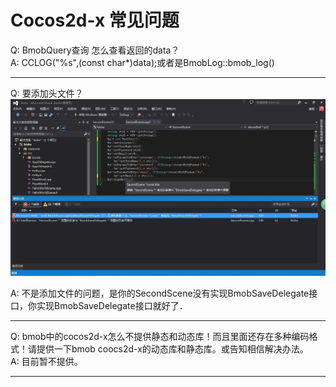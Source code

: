 # Cocos2d-x 常见问题

Q: BmobQuery查询 怎么查看返回的data？<br>
A: CCLOG("%s",(const char*)data);或者是BmobLog::bmob_log()

---

Q: 要添加头文件？<br>
![](image/14670192736563.jpg)

A: 不是添加文件的问题，是你的SecondScene没有实现BmobSaveDelegate接口，你实现BmobSaveDelegate接口就好了．

---

Q: bmob中的cocos2d-x怎么不提供静态和动态库！而且里面还存在多种编码格式！请提供一下bmob coocs2d-x的动态库和静态库。或告知相信解决办法。<br>
A: 目前暂不提供。


---
 





